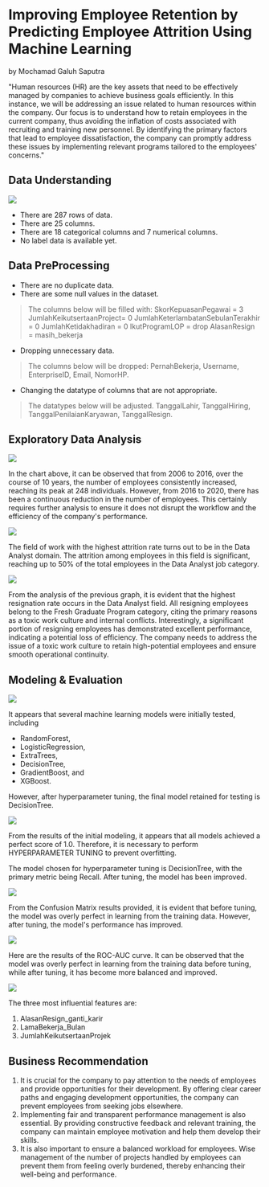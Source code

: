 

# Improving Employee Retention by Predicting Employee Attrition Using Machine Learning
by Mochamad Galuh Saputra

"Human resources (HR) are the key assets that need to be effectively managed by companies to achieve business goals efficiently. In this instance, we will be addressing an issue related to human resources within the company. Our focus is to understand how to retain employees in the current company, thus avoiding the inflation of costs associated with recruiting and training new personnel. By identifying the primary factors that lead to employee dissatisfaction, the company can promptly address these issues by implementing relevant programs tailored to the employees' concerns."

## Data Understanding
**![](https://lh7-us.googleusercontent.com/EFrzMBUXmeS4Gbm9XGX7hgnBACZGCb_MvfqBn8uxEbwAoHg7-JYjzdOcYewUtmNjoUS1cywS4Z5C1Guiu3GdFIzYtqtHu4n97EUEyNK13aAxRM4cpItzqY_F81LjSLsAv3va6h0RGtLdqQBwsS6UWa8mhg=s2048)**

 - There are 287 rows of data.  
 - There are 25 columns.  
 - There are 18 categorical columns and 7 numerical columns.  
 - No label data is
   available yet.

## Data PreProcessing

 - There are no duplicate data. 
 - There are some null values in the dataset. 
 >The columns below will be filled with:
 SkorKepuasanPegawai = 3
JumlahKeikutsertaanProject= 0
JumlahKeterlambatanSebulanTerakhir = 0
JumlahKetidakhadiran = 0
IkutProgramLOP = drop
AlasanResign = masih_bekerja

 - Dropping unnecessary data. 
 > The columns below will be dropped:
 PernahBekerja, 
 Username, 
 EnterpriseID, 
 Email, 
 NomorHP.

 - Changing the datatype of columns that are not appropriate.
 > The datatypes below will be adjusted.
 > TanggalLahir,
 > TanggalHiring, 
 > TanggalPenilaianKaryawan, 
 > TanggalResign.

## Exploratory Data Analysis
**![](https://lh7-us.googleusercontent.com/pWoS1KT5xjT0iECgdkwJ7tTIdsCAnGX1TOW-uDvvRUz6FSdL_1uCR0Xyxmfo6dpVdQT5EGLaKRDyutTanbyLSser4JrZ7o952Mk87J-6rbsl5LRIqw4g-bC6nuyIJK1b4xyF6CkuB02f36dZjv3wI_V_Zg=s2048)**

In the chart above, it can be observed that from 2006 to 2016, over the course of 10 years, the number of employees consistently increased, reaching its peak at 248 individuals. However, from 2016 to 2020, there has been a continuous reduction in the number of employees. This certainly requires further analysis to ensure it does not disrupt the workflow and the efficiency of the company's performance.

**![](https://lh7-us.googleusercontent.com/_0WJ681WJF6fPoRbu2lnw4LT_aciKhVrYcFWAVsAdtQk3_PwA-oZ9V1rakUz3zySBG_-KtPrzguJxMZPbQGk7eR2zwzucVdFis8a2gQLIf79e7MuZsJ_z6-AZ-42BPUqSSc4W_lhBYuNtzwNXeDwVS_rTw=s2048)**

The field of work with the highest attrition rate turns out to be in the Data Analyst domain. The attrition among employees in this field is significant, reaching up to 50% of the total employees in the Data Analyst job category.

**![](https://lh7-us.googleusercontent.com/tuuUhdYI7n5HHw_vHTem0uxOiaajwAUjqhR5KA8duIuL5suVUZSy6veRVEYwN0_g364w23SaYZNF8YJmriiGVJSXO0RukkQ9_1GbjbKhoqCuM7sfJ6GSw3aChGwSFZCDZmqIcTZKTYer-kMyp9COqFnn5Q=s2048)**

From the analysis of the previous graph, it is evident that the highest resignation rate occurs in the Data Analyst field. All resigning employees belong to the Fresh Graduate Program category, citing the primary reasons as a toxic work culture and internal conflicts. Interestingly, a significant portion of resigning employees has demonstrated excellent performance, indicating a potential loss of efficiency. The company needs to address the issue of a toxic work culture to retain high-potential employees and ensure smooth operational continuity.

## Modeling & Evaluation
**![](https://lh7-us.googleusercontent.com/egDigklDI_hVslXkIUNJAhfUr4F7JSnYVcyU6vCrD6_MHENHItm_yoVxDtYhMY9tmd4pNju6QRaK3fyQfmlFzRS8uozgidzdxy8WVswqEsoIXEnYUjv_WTLbsSRk4m55StaYxXrqdBkFANrIW2yU0iorTg=s2048)**

It appears that several machine learning models were initially tested, including 
 - RandomForest, 
 - LogisticRegression, 
 - ExtraTrees, 
 - DecisionTree, 
 - GradientBoost, and 
 - XGBoost. 

However, after hyperparameter tuning, the final model retained for testing is DecisionTree.

**![](https://lh7-us.googleusercontent.com/n53hXVLwBe24pAp2_zOWt8hVzSQGrcHyIhs0-nJyMREpBpe21wFW5J5POq7svHG6fnvTHoaN9zrRgxBI31h9t3X40c0z36AkfYo8Skz1yVwo8wMFCY0CjWpGdEZ4UlS7lxyr1iEnnEEUcpdF5NZpgKc8bg=s2048)**

From the results of the initial modeling, it appears that all models achieved a perfect score of 1.0. Therefore, it is necessary to perform HYPERPARAMETER TUNING to prevent overfitting.

The model chosen for hyperparameter tuning is DecisionTree, with the primary metric being Recall. After tuning, the model has been improved.

**![](https://lh7-us.googleusercontent.com/Yl4Len27UguomR4k9kn_009xwvUwpFRo5ExNrNwYKNUDAJL0C0bKp0wCf_Hr56mZnQBH2br1_xEshcWYFa2k_NUT6mH0C0Zqlt3DiiCC11iR8AXZv84z0BYm6le7xgxtAfu6w03lj37FEBQBkFCI9JQ60Q=s2048)**

From the Confusion Matrix results provided, it is evident that before tuning, the model was overly perfect in learning from the training data. However, after tuning, the model's performance has improved.

**![](https://lh7-us.googleusercontent.com/cyfWkaMof_-qfU4dBV5TjoqqzNGPOxqjb_1ytZT0IMGKoMoCNBh509HK4o3TVR8GijbJdxP187vfwSRAQLdCdHr6gYaD3VE8sLuVtqVDSy9gKvM31rIsmYAk9JVTNt-ihv3qHseCy8UgWFEKc2UiQpWlsA=s2048)**  

Here are the results of the ROC-AUC curve. It can be observed that the model was overly perfect in learning from the training data before tuning, while after tuning, it has become more balanced and improved.

**![](https://lh7-us.googleusercontent.com/pZsHQbNTwaU89L_Cye7nNYKHtc-NDauSxzM8chY5oDulnhwHj4nF0FPby29WkCGV8XRVmAhpCbHdMMZXSkZahIYFDSOe7NC6P3_ps5wvljEysDtzqI_RELh1JlHZH3zYD7ramUJDGcIjO4cweJ5q6Ofifw=s2048)**
  
The three most influential features are:
1.  AlasanResign_ganti_karir 
2.  LamaBekerja_Bulan 
3.  JumlahKeikutsertaanProjek

## Business Recommendation

 1. It is crucial for the company to pay attention to the needs of employees and provide opportunities for their development. By offering clear career paths and engaging development opportunities, the company can prevent employees from seeking jobs elsewhere.
 2. Implementing fair and transparent performance management is also essential. By providing constructive feedback and relevant training, the company can maintain employee motivation and help them develop their skills.
 3. It is also important to ensure a balanced workload for employees. Wise management of the number of projects handled by employees can prevent them from feeling overly burdened, thereby enhancing their well-being and performance.
